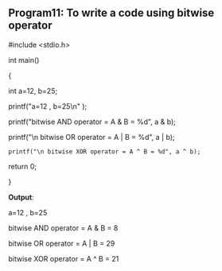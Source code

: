 ##  Program11: To write a code using bitwise operator

#include <stdio.h>

int main()

{

   int a=12, b=25;
   
   printf("a=12 , b=25\n" );
   
   printf("bitwise AND operator = A & B = %d", a & b);
   
   printf("\n bitwise OR operator = A | B = %d", a | b);
   
    printf("\n bitwise XOR operator = A ^ B = %d", a ^ b);
    
   return 0;
   
}

**Output**:

a=12 , b=25

bitwise AND operator = A & B = 8

bitwise OR operator = A | B = 29

bitwise XOR operator = A ^ B = 21
